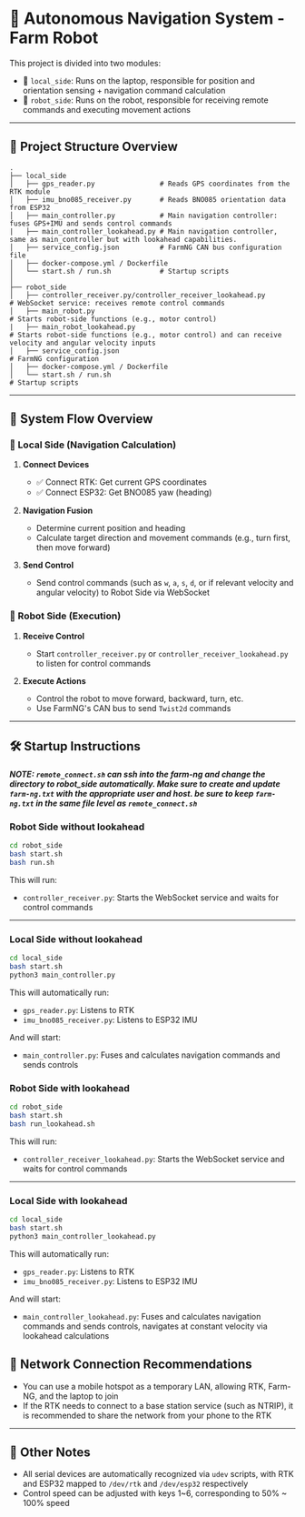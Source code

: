# 🧭 Autonomous Navigation System - Farm Robot

This project is divided into two modules:

* 📍 `local_side`: Runs on the laptop, responsible for position and orientation sensing + navigation command calculation
* 🤖 `robot_side`: Runs on the robot, responsible for receiving remote commands and executing movement actions

---

## 🧩 Project Structure Overview

```
.
├── local_side
│   ├── gps_reader.py                # Reads GPS coordinates from the RTK module
│   ├── imu_bno085_receiver.py       # Reads BNO085 orientation data from ESP32
│   ├── main_controller.py           # Main navigation controller: fuses GPS+IMU and sends control commands
|   ├── main_controller_lookahead.py # Main navigation controller, same as main_controller but with lookahead capabilities.
│   ├── service_config.json          # FarmNG CAN bus configuration file
│   ├── docker-compose.yml / Dockerfile
│   └── start.sh / run.sh            # Startup scripts
│
├── robot_side
│   ├── controller_receiver.py/controller_receiver_lookahead.py       # WebSocket service: receives remote control commands
│   ├── main_robot.py                                                 # Starts robot-side functions (e.g., motor control)
|   ├── main_robot_lookahead.py                                       # Starts robot-side functions (e.g., motor control) and can receive velocity and angular velocity inputs
│   ├── service_config.json                                           # FarmNG configuration
│   ├── docker-compose.yml / Dockerfile
│   └── start.sh / run.sh                                             # Startup scripts

```

---

## 🚀 System Flow Overview

### 🧠 Local Side (Navigation Calculation)

1. **Connect Devices**

   * ✅ Connect RTK: Get current GPS coordinates
   * ✅ Connect ESP32: Get BNO085 yaw (heading)
2. **Navigation Fusion**

   * Determine current position and heading
   * Calculate target direction and movement commands (e.g., turn first, then move forward)
3. **Send Control**

   * Send control commands (such as `w`, `a`, `s`, `d`, or if relevant velocity and angular velocity) to Robot Side via WebSocket

### 🤖 Robot Side (Execution)

1. **Receive Control**

   * Start `controller_receiver.py` or `controller_receiver_lookahead.py` to listen for control commands
2. **Execute Actions**

   * Control the robot to move forward, backward, turn, etc.
   * Use FarmNG's CAN bus to send `Twist2d` commands

---

## 🛠️ Startup Instructions

##### NOTE: `remote_connect.sh` can ssh into the farm-ng and change the directory to robot_side automatically. Make sure to create and update `farm-ng.txt` with the appropriate user and host. be sure to keep `farm-ng.txt` in the same file level as `remote_connect.sh`

### Robot Side without lookahead

```bash
cd robot_side
bash start.sh
bash run.sh 
```

This will run:

* `controller_receiver.py`: Starts the WebSocket service and waits for control commands

---

### Local Side without lookahead

```bash
cd local_side
bash start.sh
python3 main_controller.py
```

This will automatically run:

* `gps_reader.py`: Listens to RTK
* `imu_bno085_receiver.py`: Listens to ESP32 IMU

And will start:
* `main_controller.py`: Fuses and calculates navigation commands and sends controls

### Robot Side with lookahead

```bash
cd robot_side
bash start.sh
bash run_lookahead.sh 
```

This will run:

* `controller_receiver_lookahead.py`: Starts the WebSocket service and waits for control commands

---

### Local Side with lookahead

```bash
cd local_side
bash start.sh
python3 main_controller_lookahead.py
```

This will automatically run:

* `gps_reader.py`: Listens to RTK
* `imu_bno085_receiver.py`: Listens to ESP32 IMU

And will start:
* `main_controller_lookahead.py`: Fuses and calculates navigation commands and sends controls, navigates at constant velocity via lookahead calculations



## 📡 Network Connection Recommendations

* You can use a mobile hotspot as a temporary LAN, allowing RTK, Farm-NG, and the laptop to join
* If the RTK needs to connect to a base station service (such as NTRIP), it is recommended to share the network from your phone to the RTK

---

## 📎 Other Notes

* All serial devices are automatically recognized via `udev` scripts, with RTK and ESP32 mapped to `/dev/rtk` and `/dev/esp32` respectively
* Control speed can be adjusted with keys 1~6, corresponding to 50% ~ 100% speed